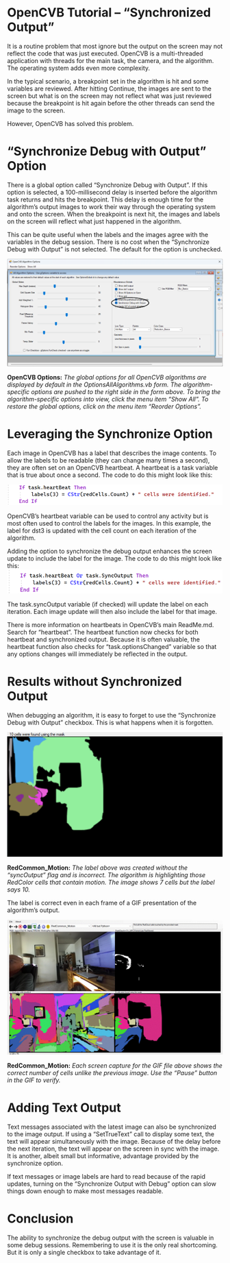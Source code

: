 # OpenCVB Tutorial – “Synchronized Output”

It is a routine problem that most ignore but the output on the screen may not reflect the code that was just executed. OpenCVB is a multi-threaded application with threads for the main task, the camera, and the algorithm. The operating system adds even more complexity.

In the typical scenario, a breakpoint set in the algorithm is hit and some variables are reviewed. After hitting Continue, the images are sent to the screen but what is on the screen may not reflect what was just reviewed because the breakpoint is hit again before the other threads can send the image to the screen.

However, OpenCVB has solved this problem.

# “Synchronize Debug with Output” Option

There is a global option called “Synchronize Debug with Output”. If this option is selected, a 100-millisecond delay is inserted before the algorithm task returns and hits the breakpoint. This delay is enough time for the algorithm’s output images to work their way through the operating system and onto the screen. When the breakpoint is next hit, the images and labels on the screen will reflect what just happened in the algorithm.

This can be quite useful when the labels and the images agree with the variables in the debug session. There is no cost when the “Synchronize Debug with Output” is not selected. The default for the option is unchecked.

![](media/671a61469fdd719efd8dc39b3dfc816a.png)

**OpenCVB Options:** *The global options for all OpenCVB algorithms are displayed by default in the OptionsAllAlgorithms.vb form. The algorithm-specific options are pushed to the right side in the form above. To bring the algorithm-specific options into view, click the menu item “Show All”. To restore the global options, click on the menu item “Reorder Options”.*

# Leveraging the Synchronize Option

Each image in OpenCVB has a label that describes the image contents. To allow the labels to be readable (they can change many times a second), they are often set on an OpenCVB heartbeat. A heartbeat is a task variable that is true about once a second. The code to do this might look like this:

![](media/a8083eafb7e24cdafff4ace62d7a718b.png)

OpenCVB’s heartbeat variable can be used to control any activity but is most often used to control the labels for the images. In this example, the label for dst3 is updated with the cell count on each iteration of the algorithm.

Adding the option to synchronize the debug output enhances the screen update to include the label for the image. The code to do this might look like this:  
![](media/2572a9776605382fe6711f960de37e4a.png)

The task.syncOutput variable (if checked) will update the label on each iteration. Each image update will then also include the label for that image.

There is more information on heartbeats in OpenCVB’s main ReadMe.md. Search for “heartbeat”. The heartbeat function now checks for both heartbeat and synchronized output. Because it is often valuable, the heartbeat function also checks for “task.optionsChanged” variable so that any options changes will immediately be reflected in the output.

# Results without Synchronized Output

When debugging an algorithm, it is easy to forget to use the “Synchronize Debug with Output” checkbox. This is what happens when it is forgotten.

![](media/c04e08290f429e5189b77cd37f22f850.png)

**RedCommon_Motion:** *The label above was created without the “syncOutput” flag and is incorrect. The algorithm is highlighting those RedColor cells that contain motion. The image shows 7 cells but the label says 10.*

The label is correct even in each frame of a GIF presentation of the algorithm’s output.

![](media/27b7cbcdd8219997d75032105d953dc8.gif)

**RedCommon_Motion:** *Each screen capture for the GIF file above shows the correct number of cells unlike the previous image. Use the “Pause” button in the GIF to verify.*

# Adding Text Output

Text messages associated with the latest image can also be synchronized to the image output. If using a “SetTrueText” call to display some text, the text will appear simultaneously with the image. Because of the delay before the next iteration, the text will appear on the screen in sync with the image. It is another, albeit small but informative, advantage provided by the synchronize option.

If text messages or image labels are hard to read because of the rapid updates, turning on the “Synchronize Output with Debug” option can slow things down enough to make most messages readable.

# Conclusion

The ability to synchronize the debug output with the screen is valuable in some debug sessions. Remembering to use it is the only real shortcoming. But it is only a single checkbox to take advantage of it.

# 
